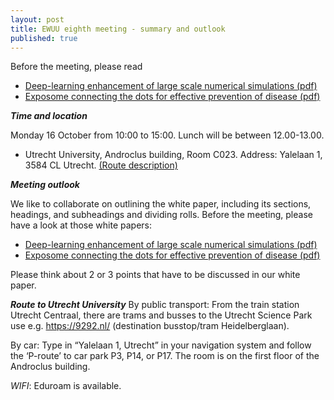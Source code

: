 ```yaml
---
layout: post
title: EWUU eighth meeting - summary and outlook
published: true
---
```


Before the meeting, please read
- [Deep-learning enhancement of large scale numerical simulations (pdf)](https://www.surf.nl/files/2020-03/white-paper-dl4hpc-.pdf)
- [Exposome connecting the dots for effective prevention of disease (pdf)](tno-2018-exposome.pdf)

***Time and location***

Monday 16 October from 10:00 to 15:00. Lunch will be between 12.00-13.00.

- Utrecht University, Androclus building, Room C023. Address: Yalelaan 1, 3584 CL Utrecht. [(Route description)](https://www.uu.nl/en/androclus-building)

***Meeting outlook***

We like to collaborate on outlining the white paper, including its sections, headings, and subheadings and dividing rolls.
Before the meeting, please have a look at those white papers:
- [Deep-learning enhancement of large scale numerical simulations (pdf)](https://www.surf.nl/files/2020-03/white-paper-dl4hpc-.pdf)
- [Exposome connecting the dots for effective prevention of disease (pdf)](tno-2018-exposome.pdf)

Please think about 2 or 3 points that have to be discussed in our white paper.

***Route to Utrecht University***
By public transport: From the train station Utrecht Centraal, there are trams and busses to the Utrecht Science Park use e.g. https://9292.nl/ (destination busstop/tram Heidelberglaan). 

By car: Type in “Yalelaan 1, Utrecht” in your navigation system and follow the ‘P-route’ to car park P3, P14, or P17. The room is on the first floor of the Androclus building.

_WIFI_: Eduroam is available.

